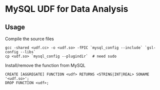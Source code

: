 # MySQL UDF for Data Analysis

## Usage

Compile the source files

```
gcc -shared <udf.cc> -o <udf.so> -fPIC `mysql_config --include` `gsl-config --libs`
cp <udf.so> `mysql_config --plugindir`  # need sudo
```

Install/remove the function from MySQL

```
CREATE [AGGREGATE] FUNCTION <udf> RETURNS <STRING|INT|REAL> SONAME '<udf.so>';
DROP FUNCTION <udf>;
```

